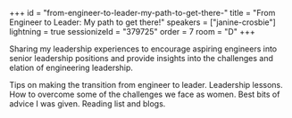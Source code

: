 +++
id = "from-engineer-to-leader-my-path-to-get-there-"
title = "From Engineer to Leader: My path to get there!"
speakers = ["janine-crosbie"]
lightning = true
sessionizeId = "379725"
order = 7
room = "D"
+++

Sharing my leadership experiences to encourage aspiring engineers into senior leadership positions and provide insights into the challenges and elation of engineering leadership.

Tips on making the transition from engineer to leader.
Leadership lessons.
How to overcome some of the challenges we face as women.
Best bits of advice I was given.
Reading list and blogs.